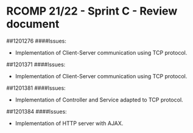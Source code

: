 RCOMP 21/22 - Sprint C - Review document
===========================================

##1201276
####Issues:
- Implementation of Client-Server communication using TCP protocol.

##1201371
####Issues:
- Implementation of Client-Server communication using TCP protocol.

##1201381
####Issues:
- Implementation of Controller and Service adapted to TCP protocol.

##1201384
####Issues:
- Implementation of HTTP server with AJAX.
